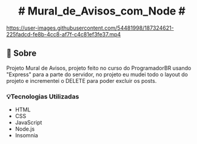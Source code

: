  <h1 align="center"># Mural_de_Avisos_com_Node #</h1>

https://user-images.githubusercontent.com/54481998/187324621-225fadcd-fe8b-4cc8-af7f-c4c81ef3fe37.mp4

## 📕 Sobre 
  Projeto Mural de Avisos, projeto feito no curso do ProgramadorBR usando "Express" para a parte do servidor,
  no projeto eu mudei todo o layout do projeto e incrementei o DELETE para poder excluir os posts.
  
  ### 💡Tecnologias Utilizadas
- HTML
- CSS
- JavaScript
- Node.js
- Insomnia
